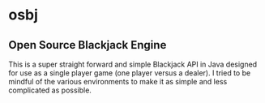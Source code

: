 # osbj
## Open Source Blackjack Engine

This is a super straight forward and simple Blackjack API in Java designed for use
as a single player game (one player versus a dealer). I tried to be mindful of the
various environments to make it as simple and less complicated as possible.

